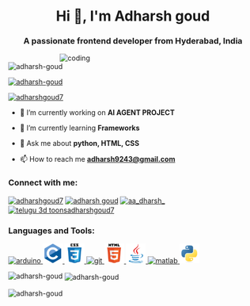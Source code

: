 <h1 align="center">Hi 👋, I'm Adharsh goud</h1>
<h3 align="center">A passionate frontend developer from Hyderabad, India</h3>
<img align="right" alt="coding" width="400" src="https://cdn.dribbble.com/userupload/23681047/file/original-d6517f1e2cc5829933ba69ca77010944.gif">

<p align="left"> <img src="https://komarev.com/ghpvc/?username=adharsh-goud&label=Profile%20views&color=0e75b6&style=flat" alt="adharsh-goud" /> </p>

<p align="left"> <a href="https://github.com/ryo-ma/github-profile-trophy"><img src="https://github-profile-trophy.vercel.app/?username=adharsh-goud" alt="adharsh-goud" /></a> </p>

<p align="left"> <a href="https://twitter.com/adharshgoud7" target="blank"><img src="https://img.shields.io/twitter/follow/adharshgoud7?logo=twitter&style=for-the-badge" alt="adharshgoud7" /></a> </p>

- 🔭 I’m currently working on **AI AGENT PROJECT**

- 🌱 I’m currently learning **Frameworks**

- 💬 Ask me about **python, HTML, CSS**

- 📫 How to reach me **adharsh9243@gmail.com**


<h3 align="left">Connect with me:</h3>
<p align="left">
<a href="https://twitter.com/adharshgoud7" target="blank"><img align="center" src="https://raw.githubusercontent.com/rahuldkjain/github-profile-readme-generator/master/src/images/icons/Social/twitter.svg" alt="adharshgoud7" height="30" width="40" /></a>
<a href="https://linkedin.com/in/adharsh goud" target="blank"><img align="center" src="https://raw.githubusercontent.com/rahuldkjain/github-profile-readme-generator/master/src/images/icons/Social/linked-in-alt.svg" alt="adharsh goud" height="30" width="40" /></a>
<a href="https://instagram.com/aa_dharsh_" target="blank"><img align="center" src="https://raw.githubusercontent.com/rahuldkjain/github-profile-readme-generator/master/src/images/icons/Social/instagram.svg" alt="aa_dharsh_" height="30" width="40" /></a>
<a href="https://www.youtube.com/c/telugu 3d toonsadharshgoud7" target="blank"><img align="center" src="https://raw.githubusercontent.com/rahuldkjain/github-profile-readme-generator/master/src/images/icons/Social/youtube.svg" alt="telugu 3d toonsadharshgoud7" height="30" width="40" /></a>
</p>

<h3 align="left">Languages and Tools:</h3>
<p align="left"> <a href="https://www.arduino.cc/" target="_blank" rel="noreferrer"> <img src="https://cdn.worldvectorlogo.com/logos/arduino-1.svg" alt="arduino" width="40" height="40"/> </a> <a href="https://www.cprogramming.com/" target="_blank" rel="noreferrer"> <img src="https://raw.githubusercontent.com/devicons/devicon/master/icons/c/c-original.svg" alt="c" width="40" height="40"/> </a> <a href="https://www.w3schools.com/css/" target="_blank" rel="noreferrer"> <img src="https://raw.githubusercontent.com/devicons/devicon/master/icons/css3/css3-original-wordmark.svg" alt="css3" width="40" height="40"/> </a> <a href="https://git-scm.com/" target="_blank" rel="noreferrer"> <img src="https://www.vectorlogo.zone/logos/git-scm/git-scm-icon.svg" alt="git" width="40" height="40"/> </a> <a href="https://www.w3.org/html/" target="_blank" rel="noreferrer"> <img src="https://raw.githubusercontent.com/devicons/devicon/master/icons/html5/html5-original-wordmark.svg" alt="html5" width="40" height="40"/> </a> <a href="https://www.java.com" target="_blank" rel="noreferrer"> <img src="https://raw.githubusercontent.com/devicons/devicon/master/icons/java/java-original.svg" alt="java" width="40" height="40"/> </a> <a href="https://www.mathworks.com/" target="_blank" rel="noreferrer"> <img src="https://upload.wikimedia.org/wikipedia/commons/2/21/Matlab_Logo.png" alt="matlab" width="40" height="40"/> </a> <a href="https://www.python.org" target="_blank" rel="noreferrer"> <img src="https://raw.githubusercontent.com/devicons/devicon/master/icons/python/python-original.svg" alt="python" width="40" height="40"/> </a> </p>

<p><img align="left" src="https://github-readme-stats.vercel.app/api/top-langs?username=adharsh-goud&show_icons=true&locale=en&layout=compact" alt="adharsh-goud" /></p>

<p>&nbsp;<img align="center" src="https://github-readme-stats.vercel.app/api?username=adharsh-goud&show_icons=true&locale=en" alt="adharsh-goud" /></p>

<p><img align="center" src="https://github-readme-streak-stats.herokuapp.com/?user=adharsh-goud&" alt="adharsh-goud" /></p>
